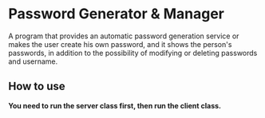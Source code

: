 # Password Generator & Manager
A program that provides an automatic password generation service or makes the user create his own password, and it shows the person's passwords, in addition to the possibility of modifying or deleting passwords and username.
## How to use
**You need to run the server class first, then run the client class.**

